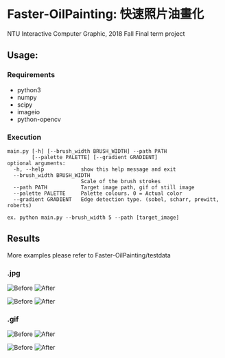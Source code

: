 # Faster-OilPainting: 快速照片油畫化
NTU Interactive Computer Graphic, 2018 Fall Final term project

## Usage:
### Requirements
- python3
- numpy
- scipy
- imageio
- python-opencv

### Execution
```
main.py [-h] [--brush_width BRUSH_WIDTH] --path PATH
        [--palette PALETTE] [--gradient GRADIENT]
optional arguments:
  -h, --help            show this help message and exit
  --brush_width BRUSH_WIDTH
                        Scale of the brush strokes
  --path PATH           Target image path, gif of still image
  --palette PALETTE     Palette colours. 0 = Actual color
  --gradient GRADIENT   Edge detection type. (sobel, scharr, prewitt, roberts)
  
ex. python main.py --brush_width 5 --path [target_image]
```

## Results
More examples please refer to Faster-OilPainting/testdata

### .jpg
![Before](https://raw.githubusercontent.com/shihehe73/Faster-OilPainting/master/testdata/Obersee.jpg)
![After](https://raw.githubusercontent.com/shihehe73/Faster-OilPainting/master/testdata/Obersee_result.jpg)

![Before](https://raw.githubusercontent.com/shihehe73/Faster-OilPainting/master/testdata/hallstadt_winter.jpg)
![After](https://raw.githubusercontent.com/shihehe73/Faster-OilPainting/master/testdata/hallstadt_winter_result.jpg)

### .gif
![Before](https://raw.githubusercontent.com/shihehe73/Faster-OilPainting/master/testdata/g3.gif)
![After](https://raw.githubusercontent.com/shihehe73/Faster-OilPainting/master/testdata/g3_result.gif)

![Before](https://raw.githubusercontent.com/shihehe73/Faster-OilPainting/master/testdata/g2.gif)
![After](https://raw.githubusercontent.com/shihehe73/Faster-OilPainting/master/testdata/g2_result.gif)
